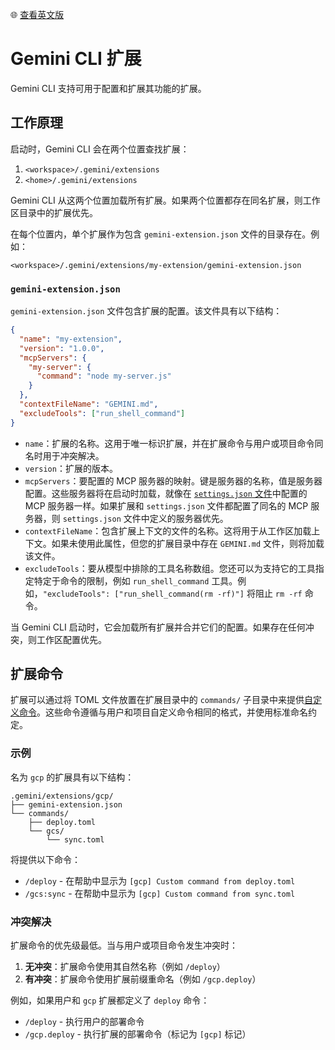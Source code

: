 🌐 [查看英文版](../../../docs/extension.md)

# Gemini CLI 扩展

Gemini CLI 支持可用于配置和扩展其功能的扩展。

## 工作原理

启动时，Gemini CLI 会在两个位置查找扩展：

1.  `<workspace>/.gemini/extensions`
2.  `<home>/.gemini/extensions`

Gemini CLI 从这两个位置加载所有扩展。如果两个位置都存在同名扩展，则工作区目录中的扩展优先。

在每个位置内，单个扩展作为包含 `gemini-extension.json` 文件的目录存在。例如：

`<workspace>/.gemini/extensions/my-extension/gemini-extension.json`

### `gemini-extension.json`

`gemini-extension.json` 文件包含扩展的配置。该文件具有以下结构：

```json
{
  "name": "my-extension",
  "version": "1.0.0",
  "mcpServers": {
    "my-server": {
      "command": "node my-server.js"
    }
  },
  "contextFileName": "GEMINI.md",
  "excludeTools": ["run_shell_command"]
}
```

- `name`：扩展的名称。这用于唯一标识扩展，并在扩展命令与用户或项目命令同名时用于冲突解决。
- `version`：扩展的版本。
- `mcpServers`：要配置的 MCP 服务器的映射。键是服务器的名称，值是服务器配置。这些服务器将在启动时加载，就像在 [`settings.json` 文件](./cli/configuration.md)中配置的 MCP 服务器一样。如果扩展和 `settings.json` 文件都配置了同名的 MCP 服务器，则 `settings.json` 文件中定义的服务器优先。
- `contextFileName`：包含扩展上下文的文件的名称。这将用于从工作区加载上下文。如果未使用此属性，但您的扩展目录中存在 `GEMINI.md` 文件，则将加载该文件。
- `excludeTools`：要从模型中排除的工具名称数组。您还可以为支持它的工具指定特定于命令的限制，例如 `run_shell_command` 工具。例如，`"excludeTools": ["run_shell_command(rm -rf)"]` 将阻止 `rm -rf` 命令。

当 Gemini CLI 启动时，它会加载所有扩展并合并它们的配置。如果存在任何冲突，则工作区配置优先。

## 扩展命令

扩展可以通过将 TOML 文件放置在扩展目录中的 `commands/` 子目录中来提供[自定义命令](./cli/commands.md#custom-commands)。这些命令遵循与用户和项目自定义命令相同的格式，并使用标准命名约定。

### 示例

名为 `gcp` 的扩展具有以下结构：

```
.gemini/extensions/gcp/
├── gemini-extension.json
└── commands/
    ├── deploy.toml
    └── gcs/
        └── sync.toml
```

将提供以下命令：

- `/deploy` - 在帮助中显示为 `[gcp] Custom command from deploy.toml`
- `/gcs:sync` - 在帮助中显示为 `[gcp] Custom command from sync.toml`

### 冲突解决

扩展命令的优先级最低。当与用户或项目命令发生冲突时：

1. **无冲突**：扩展命令使用其自然名称（例如 `/deploy`）
2. **有冲突**：扩展命令使用扩展前缀重命名（例如 `/gcp.deploy`）

例如，如果用户和 `gcp` 扩展都定义了 `deploy` 命令：

- `/deploy` - 执行用户的部署命令
- `/gcp.deploy` - 执行扩展的部署命令（标记为 `[gcp]` 标记）